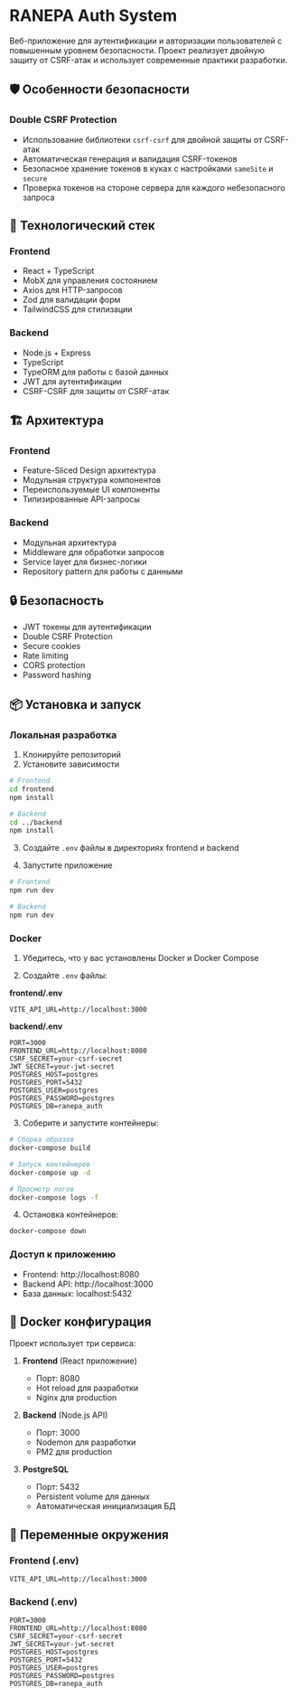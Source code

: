 # RANEPA Auth System

Веб-приложение для аутентификации и авторизации пользователей с повышенным уровнем безопасности. 
Проект реализует двойную защиту от CSRF-атак и использует современные практики разработки.

## 🛡️ Особенности безопасности

### Double CSRF Protection
- Использование библиотеки `csrf-csrf` для двойной защиты от CSRF-атак
- Автоматическая генерация и валидация CSRF-токенов
- Безопасное хранение токенов в куках с настройками `sameSite` и `secure`
- Проверка токенов на стороне сервера для каждого небезопасного запроса

## 🚀 Технологический стек

### Frontend
- React + TypeScript
- MobX для управления состоянием
- Axios для HTTP-запросов
- Zod для валидации форм
- TailwindCSS для стилизации

### Backend
- Node.js + Express
- TypeScript
- TypeORM для работы с базой данных
- JWT для аутентификации
- CSRF-CSRF для защиты от CSRF-атак

## 🏗️ Архитектура

### Frontend
- Feature-Sliced Design архитектура
- Модульная структура компонентов
- Переиспользуемые UI компоненты
- Типизированные API-запросы

### Backend
- Модульная архитектура
- Middleware для обработки запросов
- Service layer для бизнес-логики
- Repository pattern для работы с данными

## 🔒 Безопасность

- JWT токены для аутентификации
- Double CSRF Protection
- Secure cookies
- Rate limiting
- CORS protection
- Password hashing

## 📦 Установка и запуск

### Локальная разработка

1. Клонируйте репозиторий
2. Установите зависимости
```bash
# Frontend
cd frontend
npm install

# Backend
cd ../backend
npm install
```

3. Создайте `.env` файлы в директориях frontend и backend

4. Запустите приложение
```bash
# Frontend
npm run dev

# Backend
npm run dev
```

### Docker

1. Убедитесь, что у вас установлены Docker и Docker Compose

2. Создайте `.env` файлы:

**frontend/.env**
```
VITE_API_URL=http://localhost:3000
```

**backend/.env**
```
PORT=3000
FRONTEND_URL=http://localhost:8080
CSRF_SECRET=your-csrf-secret
JWT_SECRET=your-jwt-secret
POSTGRES_HOST=postgres
POSTGRES_PORT=5432
POSTGRES_USER=postgres
POSTGRES_PASSWORD=postgres
POSTGRES_DB=ranepa_auth
```

3. Соберите и запустите контейнеры:
```bash
# Сборка образов
docker-compose build

# Запуск контейнеров
docker-compose up -d

# Просмотр логов
docker-compose logs -f
```

4. Остановка контейнеров:
```bash
docker-compose down
```

### Доступ к приложению

- Frontend: http://localhost:8080
- Backend API: http://localhost:3000
- База данных: localhost:5432

## 🐳 Docker конфигурация

Проект использует три сервиса:

1. **Frontend** (React приложение)
   - Порт: 8080
   - Hot reload для разработки
   - Nginx для production

2. **Backend** (Node.js API)
   - Порт: 3000
   - Nodemon для разработки
   - PM2 для production

3. **PostgreSQL**
   - Порт: 5432
   - Persistent volume для данных
   - Автоматическая инициализация БД

## 📝 Переменные окружения

### Frontend (.env)
```
VITE_API_URL=http://localhost:3000
```

### Backend (.env)
```
PORT=3000
FRONTEND_URL=http://localhost:8080
CSRF_SECRET=your-csrf-secret
JWT_SECRET=your-jwt-secret
POSTGRES_HOST=postgres
POSTGRES_PORT=5432
POSTGRES_USER=postgres
POSTGRES_PASSWORD=postgres
POSTGRES_DB=ranepa_auth
```
